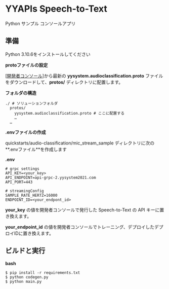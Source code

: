 # YYAPIs Speech-to-Text

Python サンプル コンソールアプリ

## 準備

Python 3.10.6をインストールしてください

**protoファイルの設定**

\[[<u>開発者コンソール</u>](https://api-web.yysystem2021.com)\]から最新の
**yysystem.audioclassification.proto** ファイルをダウンロードして、**protos/**
ディレクトリに配置します。

**フォルダの構造**

```
./ # ソリューションフォルダ
  protos/
    yysystem.audioclassification.proto # ここに配置する
    …
  …
```

**.envファイルの作成**

quickstarts/audio-classification/mic_stream_sample ディレクトリに次の**.envファイル**を作成します

**.env**

```
# grpc settings
API_KEY=<your_key>
API_ENDPOINT=api-grpc-2.yysystem2021.com
API_PORT=443

# streamingConfig
SAMPLE_RATE_HERTZ=16000
ENDPOINT_ID=<your_endpont_id>
```

**your_key** の値を開発者コンソールで発行した Speech-to-Text の API
キーに置き換えます。

**your_endpoint_id** の値を開発者コンソールでトレーニング、デプロイしたデプロイIDに置き換えます。

## ビルドと実行

**bash**

```
$ pip install -r requirements.txt
$ python codegen.py
$ python main.py
```
